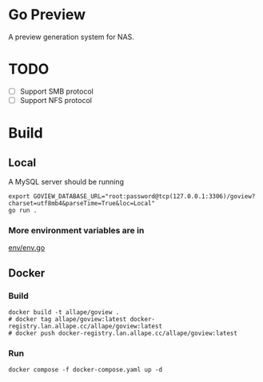 # Go Preview

A preview generation system for NAS.

# TODO

- [ ] Support SMB protocol
- [ ] Support NFS protocol

# Build

## Local

A MySQL server should be running

```shell
export GOVIEW_DATABASE_URL="root:password@tcp(127.0.0.1:3306)/goview?charset=utf8mb4&parseTime=True&loc=Local"
go run .
```

### More environment variables are in

[env/env.go](env/env.go)

## Docker

### Build

```shell
docker build -t allape/goview .
# docker tag allape/goview:latest docker-registry.lan.allape.cc/allape/goview:latest
# docker push docker-registry.lan.allape.cc/allape/goview:latest
```

### Run

```shell
docker compose -f docker-compose.yaml up -d
```
